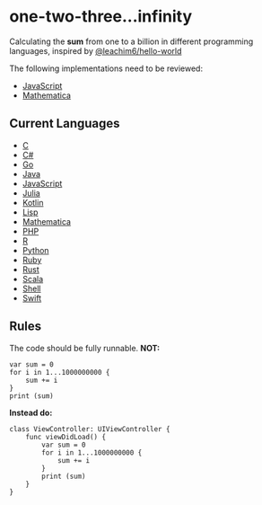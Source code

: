 # one-two-three...infinity

Calculating the **sum** from one to a billion in different programming languages, inspired by [@leachim6/hello-world](https://github.com/leachim6/hello-world)

The following implementations need to be reviewed:
+ [JavaScript](sum.js)
+ [Mathematica](sum.m)

## Current Languages
- [C](sum.c)
- [C#](sum.cs)
- [Go](sum.go)
- [Java](sum.java)
- [JavaScript](sum.js)
- [Julia](sum.jl)
- [Kotlin](sum.kl)
- [Lisp](sum.lisp)
- [Mathematica](sum.m)
- [PHP](sum.python)
- [R](sum.r)
- [Python](sum.py)
- [Ruby](sum.rb)
- [Rust](sum.rs)
- [Scala](sum.scala)
- [Shell](sum.sh)
- [Swift](sum.swift)

## Rules
The code should be fully runnable. **NOT:** 

    var sum = 0
    for i in 1...1000000000 {
		sum += i
	}
	print (sum)
	
**Instead do:**

    class ViewController: UIViewController {
        func viewDidLoad() {
        	var sum = 0
            for i in 1...1000000000 {
            	sum += i
            }
            print (sum)
        }
    }
